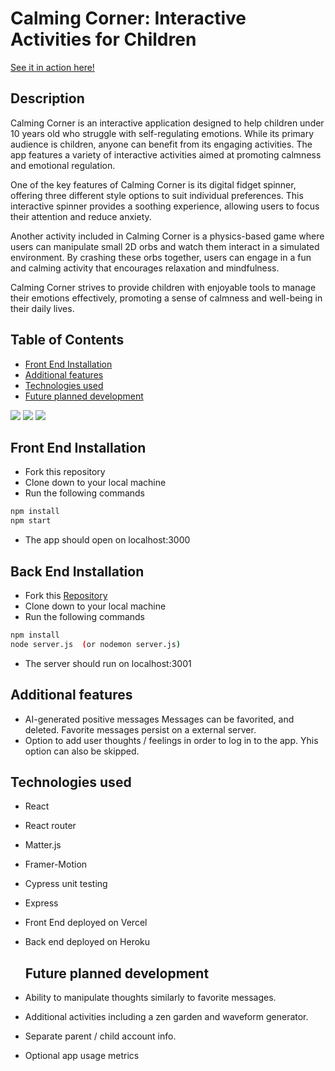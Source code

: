 # Calming Corner: Interactive Activities for Children

[See it in action here!](https://mod3-showcase.vercel.app/)

## Description
Calming Corner is an interactive application designed to help children under 10 years old who struggle with self-regulating emotions. While its primary audience is children, anyone can benefit from its engaging activities. 
The app features a variety of interactive activities aimed at promoting calmness and emotional regulation.

One of the key features of Calming Corner is its digital fidget spinner, offering three different style options to suit individual preferences. 
This interactive spinner provides a soothing experience, allowing users to focus their attention and reduce anxiety.

Another activity included in Calming Corner is a physics-based game where users can manipulate small 2D orbs and watch them interact in a simulated environment. 
By crashing these orbs together, users can engage in a fun and calming activity that encourages relaxation and mindfulness.

Calming Corner strives to provide children with enjoyable tools to manage their emotions effectively, promoting a sense of calmness and well-being in their daily lives.

## Table of Contents
- [Front End Installation](#installation)
- [Additional features](#additional-features)
- [Technologies used](#technologies-used)
- [Future planned development](#future-planned-development)


 ![](https://media.giphy.com/media/v1.Y2lkPTc5MGI3NjExcWdnNHV2cmFnbnE4ZmxrNm80OWlkZnFyN3p1M2Y0MmRtMGsydTMyaSZlcD12MV9pbnRlcm5hbF9naWZfYnlfaWQmY3Q9Zw/2JBwaImwttvmZTmHQ5/giphy.gif)
 ![](https://media.giphy.com/media/v1.Y2lkPTc5MGI3NjExMHF5dzc4Z3d0ZWYzd2tqem9xZHpiOWdsdXk0NWV5OGVrN2FlenNxYiZlcD12MV9pbnRlcm5hbF9naWZfYnlfaWQmY3Q9Zw/Lv2m6zvZ5qwHRyX79Z/giphy.gif)
  ![](https://media.giphy.com/media/v1.Y2lkPTc5MGI3NjExb3g5MWY4bHpzMXI5NG8xbjBodnA0aHA1YnBpbmlyem8zdm53dHBuMCZlcD12MV9pbnRlcm5hbF9naWZfYnlfaWQmY3Q9Zw/rPNsnPTauG3m9lU7MU/giphy.gif)


## Front End Installation
- Fork this repository
- Clone down to your local machine
- Run the following commands
```bash
npm install
npm start
```
- The app should open on localhost:3000

## Back End Installation
- Fork this [Repository](https://github.com/tconey23/backendServerTest)
- Clone down to your local machine
- Run the following commands
```bash
npm install
node server.js  (or nodemon server.js)
```
- The server should run on localhost:3001

## Additional features
- AI-generated positive messages
  Messages can be favorited, and deleted.
  Favorite messages persist on a external server.
- Option to add user thoughts / feelings in order to log in to the app.
  Yhis option can also be skipped.

## Technologies used
- React
- React router
- Matter.js
- Framer-Motion
- Cypress unit testing
- Express
- Front End deployed on Vercel
- Back end deployed on Heroku

  ## Future planned development
- Ability to manipulate thoughts similarly to favorite messages.
- Additional activities including a zen garden and waveform generator.
- Separate parent / child account info.
- Optional app usage metrics

